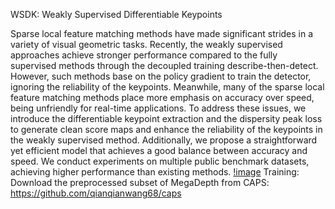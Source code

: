 WSDK: Weakly Supervised Differentiable Keypoints

Sparse local feature matching methods have made significant strides in a variety of visual geometric tasks. Recently, the weakly supervised approaches achieve stronger performance compared to the fully supervised methods through the decoupled training describe-then-detect. However, such methods base on the policy gradient to train the detector, ignoring the reliability of the keypoints. Meanwhile, many of the sparse local feature matching methods place more emphasis on accuracy over speed, being unfriendly for real-time applications. To address these issues, we introduce the differentiable keypoint extraction and the dispersity peak loss to generate clean score maps and enhance the reliability of the keypoints in the weakly supervised method. Additionally, we propose a straightforward yet efficient model that achieves a good balance between accuracy and speed. We conduct experiments on multiple public benchmark datasets, achieving higher performance than existing methods. 
[!image](https://github.com/FYL0123/WSDK/blob/main/imgs/gflops_mma.png)
Training: Download the preprocessed subset of MegaDepth from CAPS: https://github.com/qianqianwang68/caps
